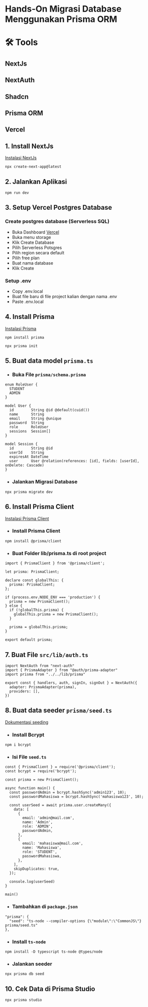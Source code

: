 # Hands-On Migrasi Database Menggunakan Prisma ORM


# 🛠️ Tools

## NextJs
## NextAuth
## Shadcn
## Prisma ORM
## Vercel

## 1. Install NextJs 
[Instalasi NextJs](https://nextjs.org/docs/app/getting-started/installation)
```
npx create-next-app@latest
```

## 2. Jalankan Aplikasi
```
npm run dev
```

## 3. Setup Vercel Postgres Database
### Create postgres database (Serverless SQL)
- Buka Dashboard [Vercel](vercel.com)
- Buka menu storage
- Klik Create Database
- Pilih Serverless Potsgres
- Pilih region secara default
- Pilih free plan
- Buat nama database
- Klik Create

### Setup .env
- Copy .env.local
- Buat file baru di file project kalian dengan nama .env
- Paste .env.local

## 4. Install Prisma
[Instalasi Prisma](https://www.prisma.io/docs/getting-started/setup-prisma/start-from-scratch/relational-databases-typescript-prismaPostgres)
```
npm install prisma
```

```
npx prisma init 
```

## 5. Buat data model ``prisma.ts``
- ### Buka File ``prisma/schema.prisma``

```
enum RoleUser {
  STUDENT
  ADMIN
}
```

```
model User {
  id        String @id @default(cuid())
  name      String
  email     String @unique
  password  String
  role      RoleUser
  sessions  Session[]
}
```

```
model Session {
  id        String @id
  userId    String
  expiresAt DateTime
  user      User @relation(references: [id], fields: [userId], onDelete: Cascade)
}
```

- ### Jalankan Migrasi Database
```
npx prisma migrate dev
```


## 6. Install Prisma Client
[Instalasi Prisma Client](https://www.prisma.io/docs/getting-started/setup-prisma/start-from-scratch/relational-databases/install-prisma-client-typescript-postgresql)

- ### Install Prisma Client
```
npm install @prisma/client
```

- ### Buat Folder lib/prisma.ts di root project
```
import { PrismaClient } from '@prisma/client';

let prisma: PrismaClient;

declare const globalThis: {
  prisma: PrismaClient;
};

if (process.env.NODE_ENV === 'production') {
  prisma = new PrismaClient();
} else {
  if (!globalThis.prisma) {
    globalThis.prisma = new PrismaClient();
  }

  prisma = globalThis.prisma;
}

export default prisma;
```

## 7. Buat File ``src/lib/auth.ts``
```
import NextAuth from "next-auth"
import { PrismaAdapter } from "@auth/prisma-adapter"
import prisma from "../../lib/prisma"
 
export const { handlers, auth, signIn, signOut } = NextAuth({
  adapter: PrismaAdapter(prisma),
  providers: [],
})
```

## 8. Buat data seeder ``prisma/seed.ts``
[Dokumentasi seeding](https://www.prisma.io/docs/orm/prisma-migrate/workflows/seeding)

- ### Install Bcrypt
```
npm i bcrypt
```

- ### Isi File ``seed.ts``
```
const { PrismaClient } = require('@prisma/client');
const bcrypt = require('bcrypt');

const prisma = new PrismaClient();

async function main() {
  const passwordAdmin = bcrypt.hashSync('admin123', 10);
  const passwordMahasiswa = bcrypt.hashSync('mahasiswa123', 10);

  const userSeed = await prisma.user.createMany({
    data: [
      {
        email: 'admin@mail.com',
        name: 'Admin',
        role: 'ADMIN',
        passwordAdmin,
      },
      {
        email: 'mahasiswa@mail.com',
        name: 'Mahasiswa',
        role: 'STUDENT',
        passwordMahasiswa,
      },
    ],
    skipDuplicates: true,
  });

  console.log(userSeed)
}

main()
```

- ### Tambahkan di ``package.json``
```
"prisma": {
  "seed": "ts-node --compiler-options {\"module\":\"CommonJS\"} prisma/seed.ts"
},
```

- ### Install ``ts-node``
```
npm install -D typescript ts-node @types/node
```

- ### Jalankan seeder
```
npx prisma db seed
```

## 10. Cek Data di Prisma Studio
```
npx prisma studio
```